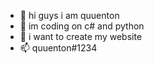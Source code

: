 - 👋 hi guys i am quuenton
- 👀 im coding on c# and python
- 🌱 i want to create my website
- 📫 quuenton#1234
